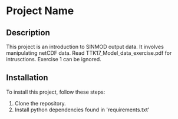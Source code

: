 # Project Name

## Description

This project is an introduction to SINMOD output data. It involves manipulating netCDF data. Read TTK17_Model_data_exercise.pdf for intrusctions. Exercise 1 can be ignored.

## Installation

To install this project, follow these steps:

1. Clone the repository.
2. Install python dependencies found in 'requirements.txt'

